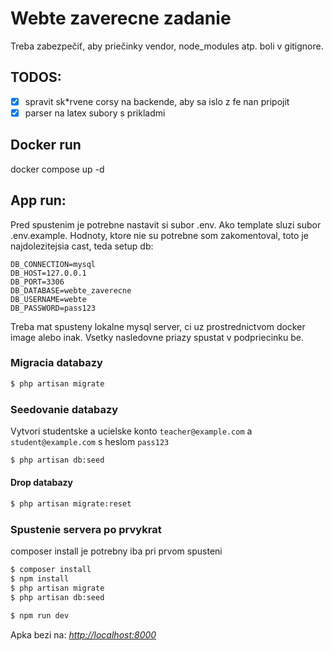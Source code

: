 # Webte zaverecne zadanie

Treba zabezpečiť, aby priečinky vendor, node_modules atp. boli v gitignore.

## TODOS:
- [x] spravit sk*rvene corsy na backende, aby sa islo z fe nan pripojit
- [x] parser na latex subory s prikladmi

## Docker run
docker compose up -d

## App run:
Pred spustenim je potrebne nastavit si subor .env. Ako template sluzi subor .env.example. Hodnoty,
ktore nie su potrebne som zakomentoval, toto je najdolezitejsia cast, teda setup db:
```
DB_CONNECTION=mysql
DB_HOST=127.0.0.1
DB_PORT=3306
DB_DATABASE=webte_zaverecne
DB_USERNAME=webte
DB_PASSWORD=pass123
```

Treba mat spusteny lokalne mysql server, ci uz prostrednictvom docker image alebo inak.
Vsetky nasledovne priazy spustat v podpriecinku be.
### Migracia databazy
```bash
$ php artisan migrate
```
### Seedovanie databazy
Vytvori studentske a ucielske konto `teacher@example.com` a `student@example.com` s heslom `pass123`

```bash
$ php artisan db:seed
```
#### Drop databazy
```bash
$ php artisan migrate:reset
```


### Spustenie servera po prvykrat
composer install je potrebny iba pri prvom spusteni
```bash
$ composer install 
$ npm install
$ php artisan migrate
$ php artisan db:seed
```
```bash
$ npm run dev
```
Apka bezi na: _[http://localhost:8000](http://localhost:8000)_
